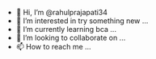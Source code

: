 - 👋 Hi, I’m @rahulprajapati34
- 👀 I’m interested in try something new ...
- 🌱 I’m currently learning bca  ...
- 💞️ I’m looking to collaborate on ...
- 📫 How to reach me ...

<!---
rahulprajapati34/rahulprajapati34 is a ✨ special ✨ repository because its `README.md` (this file) appears on your GitHub profile.
You can click the Preview link to take a look at your changes.
--->

